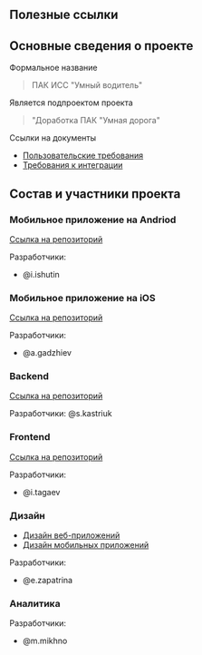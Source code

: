 ## Полезные ссылки

## Основные сведения о проекте

Формальное название
> ПАК ИСС "Умный водитель"

Является подпроектом проекта
> "Доработка ПАК "Умная дорога"

Ссылки на документы
- [Пользовательские требования](https://gitlab.sredasolutions.com:8050/smartdriver/smartdriverserver/docs/-/blob/main/official/%D0%9F%D0%BE%D0%BB%D1%8C%D0%B7%D0%BE%D0%B2%D0%B0%D1%82%D0%B5%D0%BB%D1%8C%D1%81%D0%BA%D0%B8%D0%B5%20%D1%82%D1%80%D0%B5%D0%B1%D0%BE%D0%B2%D0%B0%D0%BD%D0%B8%D1%8F.docx)
- [Требования к интеграции](https://gitlab.sredasolutions.com:8050/smartdriver/smartdriverserver/docs/-/blob/main/official/%D0%A2%D1%80%D0%B5%D0%B1%D0%BE%D0%B2%D0%B0%D0%BD%D0%B8%D1%8F_%D0%BA_%D0%B8%D0%BD%D1%82%D0%B5%D0%B3%D1%80%D0%B0%D1%86%D0%B8%D0%B8__14.06.22_final.docx)

## Состав и участники проекта

### Мобильное приложение на Andriod
[Ссылка на репозиторий](https://gitlab.sredasolutions.com:8050/smartdriver/smartdrivermobileapp/sd_android)

Разработчики:
- @i.ishutin

### Мобильное приложение на iOS
[Ссылка на репозиторий](https://gitlab.sredasolutions.com:8050/smartdriver/smartdrivermobileapp/sd_ios)

Разработчики:
- @a.gadzhiev

### Backend
[Ссылка на репозиторий](https://gitlab.sredasolutions.com:8050/smartdriver/smartdriverserver)

Разработчики:
@s.kastriuk

### Frontend
[Ссылка на репозиторий](https://gitlab.sredasolutions.com:8050/smartdriver/smartdriverserver)

Разработчики:
- @i.tagaev

### Дизайн
- [Дизайн веб-приложений](https://www.figma.com/file/op4eP79WB9PMUSPCRcYGRY/WEB--%D0%BF%D1%80%D0%B8%D0%BB%D0%BE%D0%B6%D0%B5%D0%BD%D0%B8%D0%B5.-%D0%A1%D0%90%D0%9F?type=design&node-id=112-13623&mode=design&t=WEP2SKgUq61tjUk4-0)
- [Дизайн мобильных приложений](https://www.figma.com/file/X2HTiL6lmhYGMzqF2dB6Az/Android.-%D0%A3%D0%BC%D0%BD%D1%8B%D0%B9-%D0%B2%D0%BE%D0%B4%D0%B8%D1%82%D0%B5%D0%BB%D1%8C?type=design&node-id=3164%3A24649&t=VWyxh3l2VywSYgOW-1)

Разработчики:
- @e.zapatrina

### Аналитика

Разработчики:
- @m.mikhno 